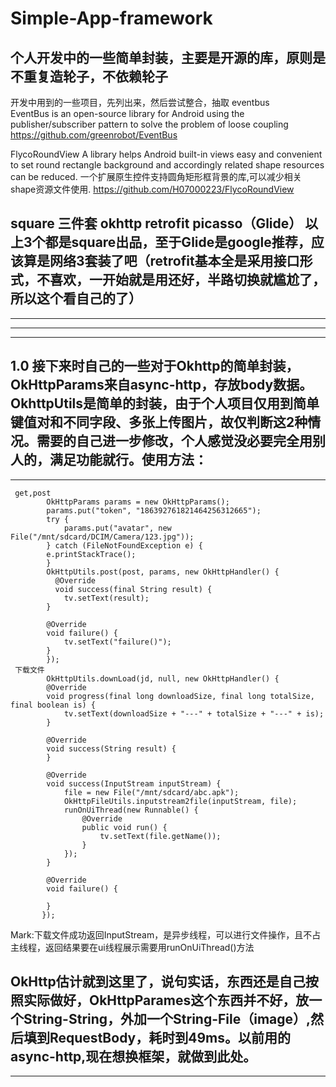 # Simple-App-framework
个人开发中的一些简单封装，主要是开源的库，原则是不重复造轮子，不依赖轮子
-------------------------------------------------------------------------------------
开发中用到的一些项目，先列出来，然后尝试整合，抽取
eventbus         
EventBus is an open-source library for Android using the publisher/subscriber pattern to solve the problem of loose coupling             https://github.com/greenrobot/EventBus

FlycoRoundView
A library helps Android built-in views easy and convenient to set round rectangle background and accordingly related shape resources can be reduced. 一个扩展原生控件支持圆角矩形框背景的库,可以减少相关shape资源文件使用.
https://github.com/H07000223/FlycoRoundView

square 三件套    okhttp   retrofit   picasso（Glide）
以上3个都是square出品，至于Glide是google推荐，应该算是网络3套装了吧（retrofit基本全是采用接口形式，不喜欢，一开始就是用还好，半路切换就尴尬了，所以这个看自己的了）
-------------------------------------------------------------------------------------------------------------------------------------
-------------------------------------------------------------------------------------------------------------------------------------
-------------------------------------------------------------------------------------------------------------------------------------
-------------------------------------------------------------------------------------------------------------------------------------
1.0
接下来时自己的一些对于Okhttp的简单封装，OkHttpParams来自async-http，存放body数据。OkhttpUtils是简单的封装，由于个人项目仅用到简单键值对和不同字段、多张上传图片，故仅判断这2种情况。需要的自己进一步修改，个人感觉没必要完全用别人的，满足功能就行。使用方法：
-------------------------------------------------------------------------------------------------------------------------------------
-------------------------------------------------------------------------------------------------------------------------------------

     get,post
            OkHttpParams params = new OkHttpParams();
            params.put("token", "186392761821464256312665");
            try {
                params.put("avatar", new File("/mnt/sdcard/DCIM/Camera/123.jpg"));
            } catch (FileNotFoundException e) {
            e.printStackTrace();
            }
            OkHttpUtils.post(post, params, new OkHttpHandler() {
              @Override
              void success(final String result) {
                tv.setText(result);
            }

            @Override
            void failure() {
                tv.setText("failure()");
            }
            });
     下载文件
            OkHttpUtils.downLoad(jd, null, new OkHttpHandler() {
            @Override
            void progress(final long downloadSize, final long totalSize, final boolean is) {
                tv.setText(downloadSize + "---" + totalSize + "---" + is);
            }

            @Override
            void success(String result) {
            }

            @Override
            void success(InputStream inputStream) {
                file = new File("/mnt/sdcard/abc.apk");
                OkHttpFileUtils.inputstream2file(inputStream, file);
                runOnUiThread(new Runnable() {
                    @Override
                    public void run() {
                        tv.setText(file.getName());
                    }
                });
            }

            @Override
            void failure() {

            }
           });
Mark:下载文件成功返回InputStream，是异步线程，可以进行文件操作，且不占主线程，返回结果要在ui线程展示需要用runOnUiThread()方法

OkHttp估计就到这里了，说句实话，东西还是自己按照实际做好，OkHttpParames这个东西并不好，放一个String-String，外加一个String-File（image）,然后填到RequestBody，耗时到49ms。以前用的async-http,现在想换框架，就做到此处。
-------------------------------------------------------------------------------------------------------------------------------------
-------------------------------------------------------------------------------------------------------------------------------------


